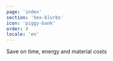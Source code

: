 ```yaml
---
page: 'index'
section: 'hex-blurbs'
icon: 'piggy-bank'
order: 4
locale: 'en'
---
```

Save on time, energy and material costs
